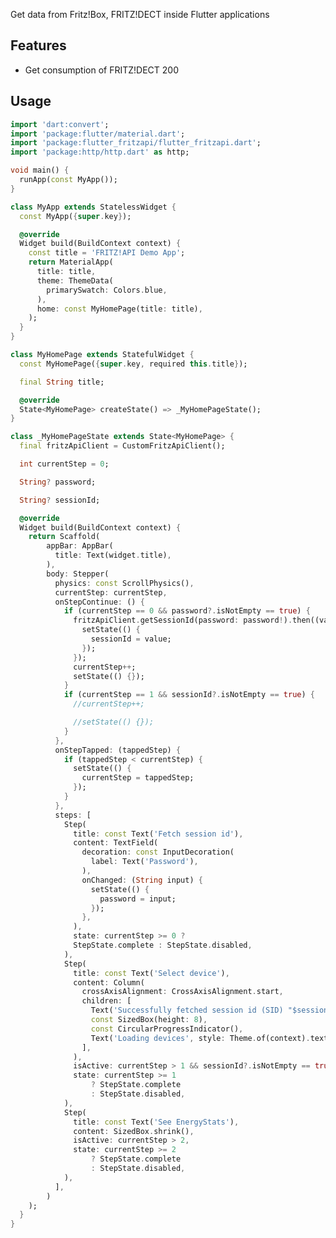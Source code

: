 <!--
This README describes the package. If you publish this package to pub.dev,
this README's contents appear on the landing page for your package.

For information about how to write a good package README, see the guide for
[writing package pages](https://dart.dev/guides/libraries/writing-package-pages).

For general information about developing packages, see the Dart guide for
[creating packages](https://dart.dev/guides/libraries/create-library-packages)
and the Flutter guide for
[developing packages and plugins](https://flutter.dev/developing-packages).
-->

Get data from Fritz!Box, FRITZ!DECT inside Flutter applications

## Features

* Get consumption of FRITZ!DECT 200

## Usage

```dart
import 'dart:convert';
import 'package:flutter/material.dart';
import 'package:flutter_fritzapi/flutter_fritzapi.dart';
import 'package:http/http.dart' as http;

void main() {
  runApp(const MyApp());
}

class MyApp extends StatelessWidget {
  const MyApp({super.key});

  @override
  Widget build(BuildContext context) {
    const title = 'FRITZ!API Demo App';
    return MaterialApp(
      title: title,
      theme: ThemeData(
        primarySwatch: Colors.blue,
      ),
      home: const MyHomePage(title: title),
    );
  }
}

class MyHomePage extends StatefulWidget {
  const MyHomePage({super.key, required this.title});

  final String title;

  @override
  State<MyHomePage> createState() => _MyHomePageState();
}

class _MyHomePageState extends State<MyHomePage> {
  final fritzApiClient = CustomFritzApiClient();

  int currentStep = 0;

  String? password;

  String? sessionId;

  @override
  Widget build(BuildContext context) {
    return Scaffold(
        appBar: AppBar(
          title: Text(widget.title),
        ),
        body: Stepper(
          physics: const ScrollPhysics(),
          currentStep: currentStep,
          onStepContinue: () {
            if (currentStep == 0 && password?.isNotEmpty == true) {
              fritzApiClient.getSessionId(password: password!).then((value){
                setState(() {
                  sessionId = value;
                });
              });
              currentStep++;
              setState(() {});
            }
            if (currentStep == 1 && sessionId?.isNotEmpty == true) {
              //currentStep++;

              //setState(() {});
            }
          },
          onStepTapped: (tappedStep) {
            if (tappedStep < currentStep) {
              setState(() {
                currentStep = tappedStep;
              });
            }
          },
          steps: [
            Step(
              title: const Text('Fetch session id'),
              content: TextField(
                decoration: const InputDecoration(
                  label: Text('Password'),
                ),
                onChanged: (String input) {
                  setState(() {
                    password = input;
                  });
                },
              ),
              state: currentStep >= 0 ?
              StepState.complete : StepState.disabled,
            ),
            Step(
              title: const Text('Select device'),
              content: Column(
                crossAxisAlignment: CrossAxisAlignment.start,
                children: [
                  Text('Successfully fetched session id (SID) "$sessionId" for next API calls.'),
                  const SizedBox(height: 8),
                  const CircularProgressIndicator(),
                  Text('Loading devices', style: Theme.of(context).textTheme.caption),
                ],
              ),
              isActive: currentStep > 1 && sessionId?.isNotEmpty == true,
              state: currentStep >= 1
                  ? StepState.complete
                  : StepState.disabled,
            ),
            Step(
              title: const Text('See EnergyStats'),
              content: SizedBox.shrink(),
              isActive: currentStep > 2,
              state: currentStep >= 2
                  ? StepState.complete
                  : StepState.disabled,
            ),
          ],
        )
    );
  }
}
```
